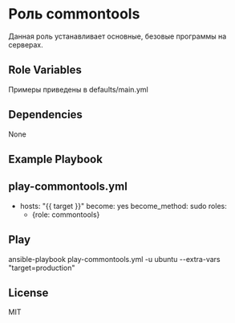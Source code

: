 Роль commontools
=========

Данная роль устанавливает основные, безовые программы на серверах.

Role Variables
--------------
Примеры приведены в defaults/main.yml

Dependencies
------------

None

Example Playbook
----------------
play-commontools.yml
---
- hosts: "{{ target }}"
  become: yes
  become_method: sudo
  roles:
    - {role: commontools}

Play
------------

ansible-playbook play-commontools.yml -u ubuntu --extra-vars "target=production"

License
-------

MIT
